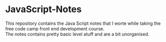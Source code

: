 # JavaScript-Notes

This repository contains the Java Script notes that I worte while taking the free code camp front end development course.<br> 
The notes contains pretty basic level atuff and are a bit unorganised.
